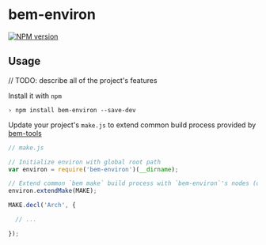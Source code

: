 bem-environ
===========

[![NPM version](https://badge.fury.io/js/bem-environ.png)](http://badge.fury.io/js/bem-environ)

## Usage

// TODO: describe all of the project's features

Install it with `npm`

```
› npm install bem-environ --save-dev
```

Update your project's `make.js` to extend common build process provided
by [bem-tools](http://github.com/bem/bem-tools)

```javascript
// make.js

// Initialize environ with global root path
var environ = require('bem-environ')(__dirname);

// Extend common `bem make` build process with `bem-environ`'s nodes (optional)
environ.extendMake(MAKE);

MAKE.decl('Arch', {

  // ...

});
```
